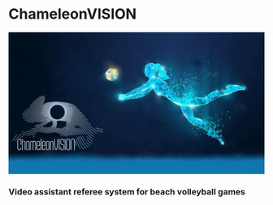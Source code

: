 # ChameleonVISION 
![alt text](/assets/Logo.png)

### Video assistant referee system for beach volleyball games
